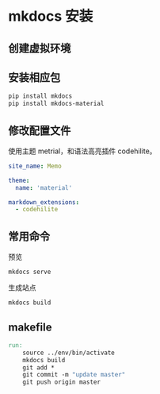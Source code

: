 # mkdocs 安装

## 创建虚拟环境

## 安装相应包

```bash
pip install mkdocs
pip install mkdocs-material
```

## 修改配置文件

使用主题 metrial，和语法高亮插件 codehilite。

```yml
site_name: Memo

theme:
  name: 'material'

markdown_extensions:
  - codehilite
```

## 常用命令

预览

```
mkdocs serve
```

生成站点

```
mkdocs build
```

## makefile

```Makefile
run:
    source ../env/bin/activate
    mkdocs build
    git add *
    git commit -m "update master"
    git push origin master
```

